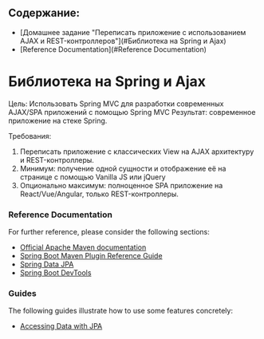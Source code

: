 <?xml version="1.0" encoding="UTF-8"?>
<module type="JAVA_MODULE" version="4" />

## Содержание:
* [Домашнее задание "Переписать приложение с использованием AJAX и REST-контроллеров"](#Библиотека на Spring и Ajax)
* [Reference Documentation](#Reference Documentation)

# Библиотека на Spring и Ajax

Цель: 
Использовать Spring MVC для разработки современных AJAX/SPA приложений c помощью Spring MVC Результат: современное приложение на стеке Spring.

Требования:
1. Переписать приложение с классических View на AJAX архитектуру и REST-контроллеры.
2. Минимум: получение одной сущности и отображение её на странице с помощью Vanilla JS или jQuery
3. Опционально максимум: полноценное SPA приложение на React/Vue/Angular, только REST-контроллеры.

### Reference Documentation
For further reference, please consider the following sections:

* [Official Apache Maven documentation](https://maven.apache.org/guides/index.html)
* [Spring Boot Maven Plugin Reference Guide](https://docs.spring.io/spring-boot/docs/2.2.4.RELEASE/maven-plugin/)
* [Spring Data JPA](https://docs.spring.io/spring-boot/docs/2.2.4.RELEASE/reference/htmlsingle/#boot-features-jpa-and-spring-data)
* [Spring Boot DevTools](https://docs.spring.io/spring-boot/docs/2.2.4.RELEASE/reference/htmlsingle/#using-boot-devtools)

### Guides
The following guides illustrate how to use some features concretely:

* [Accessing Data with JPA](https://spring.io/guides/gs/accessing-data-jpa/)

